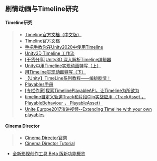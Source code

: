## 剧情动画与Timeline研究  

#### Timeline研究  
>* [Timeline官方文档（中文版）](https://docs.unity3d.com/cn/2018.4/Manual/TimelineSection.html)  
>* [Timeline官方文档](https://docs.unity3d.com/Packages/com.unity.timeline@1.5/manual)  
>* [手把手教你在Unity2020中使用Timeline](https://linxinfa.blog.csdn.net/article/details/108374878)  
>* [Unity3D Timeline 工作流](https://www.jianshu.com/p/d79ed20f4d47)  
>* [[干货分享]Unity3D 深入解析Timeline编辑器](https://www.jianshu.com/p/527e74eb59ca)  
>* [Unity中用Timeline实现动画特写（上）](https://zhuanlan.zhihu.com/p/83607025)  
>* [用Timeline实现动画特写（下）](https://zhuanlan.zhihu.com/p/84820028)  
>* [【Unity】TimeLine系列教程——编排剧情！](https://zhuanlan.zhihu.com/p/29188275)  
>* [Playables手册](https://docs.unity3d.com/Manual/Playables.html)  
>* [[专栏作家]探索TimelinePlayableAPI，让Timeline为所欲为 ](https://www.sohu.com/a/231583446_667928)  
>* [timeline自定义轨道Track和片段Clip实战应用（TrackAsset ，PlayableBehaviour ， PlayableAsset）](https://blog.csdn.net/js0907/article/details/108878330)  
>* [Unite Europe2017演讲视频--Extending Timeline with your own playables](https://www.youtube.com/watch?v=uBPRfcox5hE&t=2331s)  

#### Cinema Director  
>* [Cinema Director官网](http://cinema-suite.com/cinema-director/)  
>* [Cinema Director Tutorial](https://www.youtube.com/watch?v=nD9EIlTiaBQ)  

* [全新影视创作工具 Beta 版新功能概览](https://mp.weixin.qq.com/s/mPdvsmjTCKB5Dbys8PI5Yw)  

